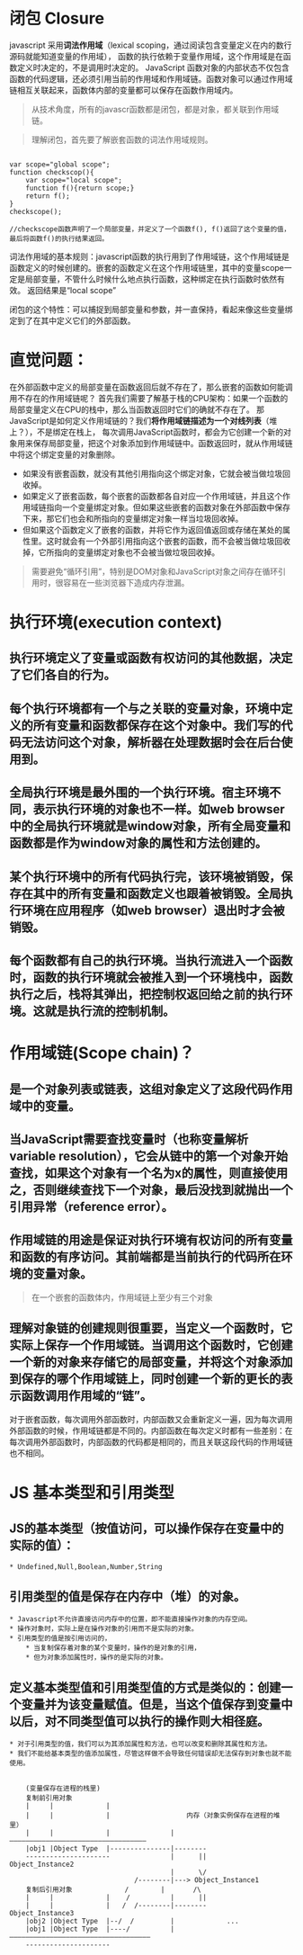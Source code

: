 # 闭包 Closure #
javascript 采用**词法作用域**（lexical scoping，通过阅读包含变量定义在内的数行源码就能知道变量的作用域），
函数的执行依赖于变量作用域，这个作用域是在函数定义时决定的，不是调用时决定的。
JavaScript 函数对象的内部状态不仅包含函数的代码逻辑，还必须引用当前的作用域和作用域链。函数对象可以通过作用域链相互关联起来，函数体内部的变量都可以保存在函数作用域内。

>从技术角度，所有的javascr函数都是闭包，都是对象，都关联到作用域链。

>理解闭包，首先要了解嵌套函数的词法作用域规则。

<pre><code>
var scope="global scope";
function checkscop(){
	var scope="local scope";
	function f(){return scope;}
	return f();
}
checkscope();

//checkscope函数声明了一个局部变量，并定义了一个函数f(), f()返回了这个变量的值，最后将函数f()的执行结果返回。
</code></pre>

词法作用域的基本规则：javascript函数的执行用到了作用域链，这个作用域链是函数定义的时候创建的。嵌套的函数定义在这个作用域链里，其中的变量scope一定是局部变量，不管什么时候什么地点执行函数，这种绑定在执行函数时依然有效。
返回结果是“local scope”

闭包的这个特性：可以捕捉到局部变量和参数，并一直保持，看起来像这些变量绑定到了在其中定义它们的外部函数。

# 直觉问题： #
在外部函数中定义的局部变量在函数返回后就不存在了，那么嵌套的函数如何能调用不存在的作用域链呢？
首先我们需要了解基于栈的CPU架构：如果一个函数的局部变量定义在CPU的栈中，那么当函数返回时它们的确就不存在了。
那JavaScript是如何定义作用域链的？我们**将作用域链描述为一个对线列表**（堆上？），不是绑定在栈上，
每次调用JavaScript函数时，都会为它创建一个新的对象用来保存局部变量，把这个对象添加到作用域链中。函数返回时，就从作用域链中将这个绑定变量的对象删除。
* 如果没有嵌套函数，就没有其他引用指向这个绑定对象，它就会被当做垃圾回收掉。
* 如果定义了嵌套函数，每个嵌套的函数都各自对应一个作用域链，并且这个作用域链指向一个变量绑定对象。但如果这些嵌套的函数对象在外部函数中保存下来，那它们也会和所指向的变量绑定对象一样当垃圾回收掉。
* 但如果这个函数定义了嵌套的函数，并将它作为返回值返回或存储在某处的属性里。这时就会有一个外部引用指向这个嵌套的函数，而不会被当做垃圾回收掉，它所指向的变量绑定对象也不会被当做垃圾回收掉。

>需要避免“循环引用”，特别是DOM对象和JavaScript对象之间存在循环引用时，很容易在一些浏览器下造成内存泄漏。

# 执行环境(execution context) #
## 执行环境定义了变量或函数有权访问的其他数据，决定了它们各自的行为。
## 每个执行环境都有一个与之关联的变量对象，环境中定义的所有变量和函数都保存在这个对象中。我们写的代码无法访问这个对象，解析器在处理数据时会在后台使用到。
## 全局执行环境是最外围的一个执行环境。宿主环境不同，表示执行环境的对象也不一样。如web browser中的全局执行环境就是window对象，所有全局变量和函数都是作为window对象的属性和方法创建的。
## 某个执行环境中的所有代码执行完，该环境被销毁，保存在其中的所有变量和函数定义也跟着被销毁。全局执行环境在应用程序（如web browser）退出时才会被销毁。
## 每个函数都有自己的执行环境。当执行流进入一个函数时，函数的执行环境就会被推入到一个环境栈中，函数执行之后，栈将其弹出，把控制权返回给之前的执行环境。这就是执行流的控制机制。

# 作用域链(Scope chain)？ #
## 是一个对象列表或链表，这组对象定义了这段代码作用域中的变量。
## 当JavaScript需要查找变量时（也称变量解析 variable resolution），它会从链中的第一个对象开始查找，如果这个对象有一个名为x的属性，则直接使用之，否则继续查找下一个对象，最后没找到就抛出一个引用异常（reference error）。
## 作用域链的用途是保证对执行环境有权访问的所有变量和函数的有序访问。其前端都是当前执行的代码所在环境的变量对象。


>在一个嵌套的函数体内，作用域链上至少有三个对象

## 理解对象链的创建规则很重要，当定义一个函数时，它实际上保存一个作用域链。当调用这个函数时，它创建一个新的对象来存储它的局部变量，并将这个对象添加到保存的哪个作用域链上，同时创建一个新的更长的表示函数调用作用域的“链”。
对于嵌套函数，每次调用外部函数时，内部函数又会重新定义一遍，因为每次调用外部函数的时候，作用域链都是不同的。内部函数在每次定义时都有一些差别：在每次调用外部函数时，内部函数的代码都是相同的，而且关联这段代码的作用域链也不相同。


# JS 基本类型和引用类型 #
## JS的基本类型（按值访问，可以操作保存在变量中的实际的值）：
	* Undefined,Null,Boolean,Number,String

## 引用类型的值是保存在内存中（堆）的对象。
	* Javascript不允许直接访问内存中的位置，即不能直接操作对象的内存空间。
	* 操作对象时，实际上是在操作对象的引用而不是实际的对象。
	* 引用类型的值是按引用访问的，
		* 当复制保存着对象的某个变量时，操作的是对象的引用，
		* 但为对象添加属性时，操作的是实际的对象。

## 定义基本类型值和引用类型值的方式是类似的：创建一个变量并为该变量赋值。但是，当这个值保存到变量中以后，对不同类型值可以执行的操作则大相径庭。
	* 对于引用类型的值，我们可以为其添加属性和方法，也可以改变和删除其属性和方法。
	* 我们不能给基本类型的值添加属性，尽管这样做不会导致任何错误却无法保存到对象也就不能使用。


<pre><code>
	(变量保存在进程的栈里)
	复制前引用对象
	|     |				|
	|	  |				|					内存（对象实例保存在进程的堆里）
	|	  |				|              	|——————————————————————————————————    
	|obj1 |Object Type	|---------------|--------
	---------------------               |      ||             Object_Instance2
										|      \/
							   /--------|---> Object_Instance1
	复制后引用对象             /		 |       /\
	|	  |				|	 /	      	|	   ||
	|	  |				|   /  /--------|--------       Object_Instance3
	|obj2 |Object Type 	|--/  /			|			  ...
	|obj1 |Object Type	|----/       	|———————————————————————————————————
	---------------------

</code></pre>


